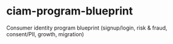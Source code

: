 # ciam-program-blueprint
Consumer identity program blueprint (signup/login, risk &amp; fraud, consent/PII, growth, migration)

